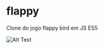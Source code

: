 # flappy
Clone do jogo flappy bird em JS ES5


![Alt Text](https://github.com/{user}/{repo}/raw/{branch}/path/to/image.gif)
